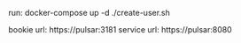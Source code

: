 run:
docker-compose up -d
./create-user.sh
  

bookie url: https://pulsar:3181
service url: https://pulsar:8080